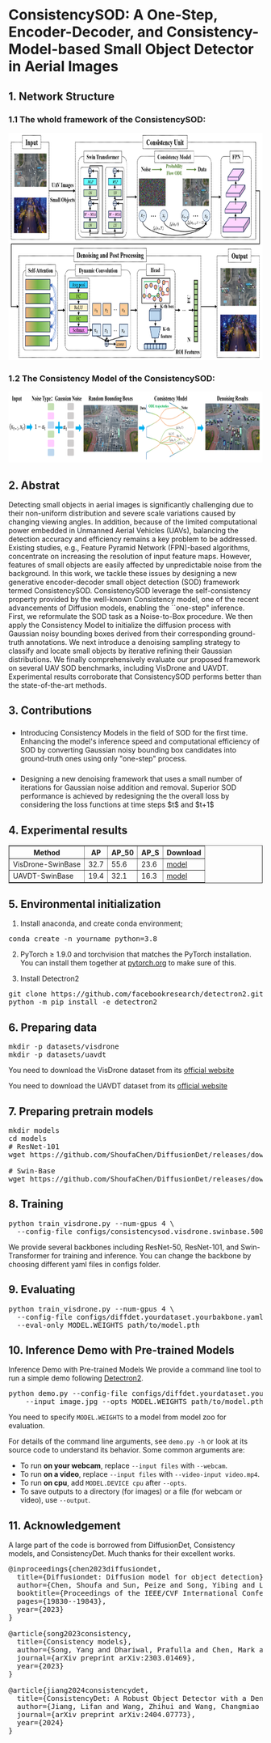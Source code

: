 # ConsistencySOD: A One-Step, Encoder-Decoder, and Consistency-Model-based Small Object Detector in Aerial Images

## 1. Network Structure
### 1.1 The whold framework of the ConsistencySOD:

<img src="graphs/pic1.png" width="720" height="450"/>

### 1.2 The Consistency Model of the ConsistencySOD:

<img src="graphs/pic2.png" width="720" height="140"/>

## 2. Abstrat

Detecting small objects in aerial images is significantly challenging due to their non-uniform distribution and severe scale variations caused by changing viewing angles. In addition, because of the limited computational power embedded in Unmanned Aerial Vehicles (UAVs), balancing the detection accuracy and efficiency remains a key problem to be addressed. Existing studies, e.g., Feature Pyramid Network (FPN)-based algorithms, concentrate on increasing the resolution of input feature maps. However, features of small objects are easily affected by unpredictable noise from the background. In this work, we tackle these issues by designing a new generative encoder-decoder small object detection (SOD) framework termed ConsistencySOD. ConsistencySOD leverage the self-consistency property provided by the well-known Consistency model, one of the recent advancements of Diffusion models, enabling the ``one-step" inference. First, we reformulate the SOD task as a Noise-to-Box procedure. We then apply the Consistency Model to initialize the diffusion process with Gaussian noisy bounding boxes derived from their corresponding ground-truth annotations. We next introduce a denoising sampling strategy to classify and locate small objects by iterative refining their Gaussian distributions. We finally comprehensively evaluate our proposed framework on several UAV SOD benchmarks, including VisDrone and UAVDT. Experimental results corroborate that ConsistencySOD performs better than the state-of-the-art methods.


## 3. Contributions 

<ul>
    <li>
        <h3></h3>
        <p>Introducing Consistency Models in the field of SOD for the first time. Enhancing the model's inference speed and computational efficiency of SOD by converting Gaussian noisy bounding box candidates into ground-truth ones using only "one-step" process.</p>
    </li>
    <li>
        <h3></h3>
        <p>Designing a new denoising framework that uses a small number of iterations for Gaussian noise addition and removal. Superior SOD performance is achieved by redesigning the the overall loss by considering the loss functions at time steps $t$ and $t+1$</p>
    </li>
</ul>

## 4. Experimental results
<table border="1">
  <tr>
    <th>Method</th>
    <th>AP</th>
    <th>AP_50</th>
    <th>AP_S</th>
    <th>Download</th>
  </tr>
  <tr>
    <td>VisDrone-SwinBase</td>
    <td>32.7</td>
    <td>55.6</td>
    <td>23.6</td>
    <td><a href="https://drive.google.com/file/d/1lH21oidzf2PbP3IgQEBuACpMr7Y-9umy/view?usp=drive_link" download>model</a></td>
  </tr>
  <tr>
    <td>UAVDT-SwinBase</td>
    <td>19.4</td>
    <td>32.1</td>
    <td>16.3</td>
    <td><a href="https://drive.google.com/file/d/1qimluBul5EZyjeNTZDIz7IEPN3n7Gj8o/view?usp=drive_link" download>model</a></td>
  </tr>
</table>

## 5. Environmental initialization
1. Install anaconda, and create conda environment;
<pre>
conda create -n yourname python=3.8
</pre>
2. PyTorch ≥ 1.9.0 and torchvision that matches the PyTorch installation. You can install them together at [pytorch.org](https://pytorch.org/) to make sure of this.

3. Install Detectron2
<pre>
git clone https://github.com/facebookresearch/detectron2.git
python -m pip install -e detectron2
</pre>

## 6. Preparing data
<pre>
mkdir -p datasets/visdrone
mkdir -p datasets/uavdt
</pre>

You need to download the VisDrone dataset from its [official website](https://aiskyeye.com/)

You need to download the UAVDT dataset from its [official website](https://sites.google.com/view/grli-uavdt/%E9%A6%96%E9%A1%B5/)


## 7. Preparing pretrain models
<pre>
mkdir models
cd models
# ResNet-101
wget https://github.com/ShoufaChen/DiffusionDet/releases/download/v0.1/torchvision-R-101.pkl

# Swin-Base
wget https://github.com/ShoufaChen/DiffusionDet/releases/download/v0.1/swin_base_patch4_window7_224_22k.pkl
</pre>

## 8. Training
<pre>
python train_visdrone.py --num-gpus 4 \
  --config-file configs/consistencysod.visdrone.swinbase.500boxes.yaml
</pre>

We provide several backbones including ResNet-50, ResNet-101, and Swin-Transformer for training and inference. You can change the backbone by choosing different yaml files in configs folder.

## 9. Evaluating
<pre>
python train_visdrone.py --num-gpus 4 \
  --config-file configs/diffdet.yourdataset.yourbakbone.yaml \
  --eval-only MODEL.WEIGHTS path/to/model.pth
</pre>

## 10. Inference Demo with Pre-trained Models

Inference Demo with Pre-trained Models
We provide a command line tool to run a simple demo following [Detectron2](https://github.com/facebookresearch/detectron2/tree/main/demo#detectron2-demo).

<pre>
python demo.py --config-file configs/diffdet.yourdataset.yourbakbone.yaml \
    --input image.jpg --opts MODEL.WEIGHTS path/to/model.pth
</pre>

You need to specify `MODEL.WEIGHTS` to a model from model zoo for evaluation.

For details of the command line arguments, see `demo.py -h` or look at its source code
to understand its behavior. Some common arguments are:
* To run __on your webcam__, replace `--input files` with `--webcam`.
* To run __on a video__, replace `--input files` with `--video-input video.mp4`.
* To run __on cpu__, add `MODEL.DEVICE cpu` after `--opts`.
* To save outputs to a directory (for images) or a file (for webcam or video), use `--output`.

## 11. Acknowledgement
A large part of the code is borrowed from DiffusionDet, Consistency models, and ConsistencyDet. Much thanks for their excellent works.
<pre>
@inproceedings{chen2023diffusiondet,
  title={Diffusiondet: Diffusion model for object detection},
  author={Chen, Shoufa and Sun, Peize and Song, Yibing and Luo, Ping},
  booktitle={Proceedings of the IEEE/CVF International Conference on Computer Vision},
  pages={19830--19843},
  year={2023}
}

@article{song2023consistency,
  title={Consistency models},
  author={Song, Yang and Dhariwal, Prafulla and Chen, Mark and Sutskever, Ilya},
  journal={arXiv preprint arXiv:2303.01469},
  year={2023}
}

@article{jiang2024consistencydet,
  title={ConsistencyDet: A Robust Object Detector with a Denoising Paradigm of Consistency Model},
  author={Jiang, Lifan and Wang, Zhihui and Wang, Changmiao and Li, Ming and Leng, Jiaxu and Wu, Xindong},
  journal={arXiv preprint arXiv:2404.07773},
  year={2024}
}

</pre>

